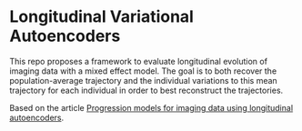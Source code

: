# Longitudinal Variational Autoencoders 

This repo proposes a framework to evaluate longitudinal evolution of imaging data with a mixed effect model. 
The goal is to both recover the population-average trajectory and the individual variations to this 
mean trajectory for each individual in order to best reconstruct the trajectories. 

Based on the article [Progression models for imaging data using longitudinal autoencoders](https://hal.inria.fr/hal-03701632/document).
